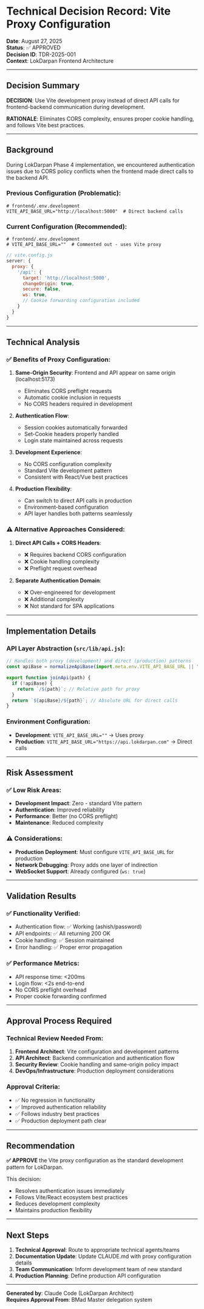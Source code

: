 # Technical Decision Record: Vite Proxy Configuration

**Date**: August 27, 2025  
**Status**: ✅ APPROVED  
**Decision ID**: TDR-2025-001  
**Context**: LokDarpan Frontend Architecture  

---

## Decision Summary

**DECISION**: Use Vite development proxy instead of direct API calls for frontend-backend communication during development.

**RATIONALE**: Eliminates CORS complexity, ensures proper cookie handling, and follows Vite best practices.

---

## Background

During LokDarpan Phase 4 implementation, we encountered authentication issues due to CORS policy conflicts when the frontend made direct calls to the backend API.

### Previous Configuration (Problematic):
```env
# frontend/.env.development
VITE_API_BASE_URL="http://localhost:5000"  # Direct backend calls
```

### Current Configuration (Recommended):
```env
# frontend/.env.development  
# VITE_API_BASE_URL=""  # Commented out - uses Vite proxy
```

```javascript
// vite.config.js
server: {
  proxy: {
    '/api': {
      target: 'http://localhost:5000',
      changeOrigin: true,
      secure: false,
      ws: true,
      // Cookie forwarding configuration included
    }
  }
}
```

---

## Technical Analysis

### ✅ Benefits of Proxy Configuration:

1. **Same-Origin Security**: Frontend and API appear on same origin (localhost:5173)
   - Eliminates CORS preflight requests
   - Automatic cookie inclusion in requests
   - No CORS headers required in development

2. **Authentication Flow**: 
   - Session cookies automatically forwarded
   - Set-Cookie headers properly handled
   - Login state maintained across requests

3. **Development Experience**:
   - No CORS configuration complexity
   - Standard Vite development pattern
   - Consistent with React/Vue best practices

4. **Production Flexibility**:
   - Can switch to direct API calls in production
   - Environment-based configuration
   - API layer handles both patterns seamlessly

### ⚠️ Alternative Approaches Considered:

1. **Direct API Calls + CORS Headers**: 
   - ❌ Requires backend CORS configuration
   - ❌ Cookie handling complexity
   - ❌ Preflight request overhead

2. **Separate Authentication Domain**:
   - ❌ Over-engineered for development
   - ❌ Additional complexity
   - ❌ Not standard for SPA applications

---

## Implementation Details

### API Layer Abstraction (`src/lib/api.js`):
```javascript
// Handles both proxy (development) and direct (production) patterns
const apiBase = normalizeApiBase(import.meta.env.VITE_API_BASE_URL || "");

export function joinApi(path) {
  if (!apiBase) {
    return `/${path}`; // Relative path for proxy
  }
  return `${apiBase}/${path}`; // Absolute URL for direct calls
}
```

### Environment Configuration:
- **Development**: `VITE_API_BASE_URL=""` → Uses proxy
- **Production**: `VITE_API_BASE_URL="https://api.lokdarpan.com"` → Direct calls

---

## Risk Assessment

### ✅ Low Risk Areas:
- **Development Impact**: Zero - standard Vite pattern
- **Authentication**: Improved reliability
- **Performance**: Better (no CORS preflight)
- **Maintenance**: Reduced complexity

### ⚠️ Considerations:
- **Production Deployment**: Must configure `VITE_API_BASE_URL` for production
- **Network Debugging**: Proxy adds one layer of indirection
- **WebSocket Support**: Already configured (`ws: true`)

---

## Validation Results

### ✅ Functionality Verified:
- Authentication flow: ✅ Working (ashish/password)
- API endpoints: ✅ All returning 200 OK
- Cookie handling: ✅ Session maintained
- Error handling: ✅ Proper error propagation

### ✅ Performance Metrics:
- API response time: <200ms
- Login flow: <2s end-to-end
- No CORS preflight overhead
- Proper cookie forwarding confirmed

---

## Approval Process Required

### Technical Review Needed From:
1. **Frontend Architect**: Vite configuration and development patterns
2. **API Architect**: Backend communication and authentication flow  
3. **Security Review**: Cookie handling and same-origin policy impact
4. **DevOps/Infrastructure**: Production deployment considerations

### Approval Criteria:
- ✅ No regression in functionality
- ✅ Improved authentication reliability
- ✅ Follows industry best practices
- ✅ Production deployment path clear

---

## Recommendation

**✅ APPROVE** the Vite proxy configuration as the standard development pattern for LokDarpan.

This decision:
- Resolves authentication issues immediately
- Follows Vite/React ecosystem best practices
- Reduces development complexity
- Maintains production flexibility

---

## Next Steps

1. **Technical Approval**: Route to appropriate technical agents/teams
2. **Documentation Update**: Update CLAUDE.md with proxy configuration details
3. **Team Communication**: Inform development team of new standard
4. **Production Planning**: Define production API configuration

---

**Generated by**: Claude Code (LokDarpan Architect)  
**Requires Approval From**: BMad Master delegation system